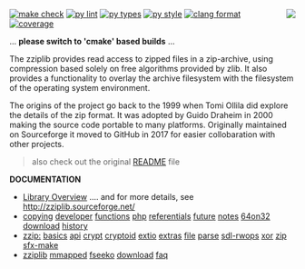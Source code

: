 <p style="float:right"><img align="right" src="docs/dir-zzip-64.png" /></p>

[![make check](https://github.com/gdraheim/zziplib/actions/workflows/makecheck.yml/badge.svg?event=push&branch=develop)](https://github.com/gdraheim/zziplib/actions/workflows/makecheck.yml)
[![py lint](https://github.com/gdraheim/zziplib/actions/workflows/lintcheck.yml/badge.svg?event=push&branch=develop)](https://github.com/gdraheim/zziplib/actions/workflows/lintcheck.yml)
[![py types](https://github.com/gdraheim/zziplib/actions/workflows/typecheck.yml/badge.svg?event=push&branch=develop)](https://github.com/gdraheim/zziplib/actions/workflows/typecheck.yml)
[![py style](https://github.com/gdraheim/zziplib/actions/workflows/stylecheck.yml/badge.svg?event=push&branch=develop)](https://github.com/gdraheim/zziplib/actions/workflows/stylecheck.yml)
[![clang format](https://github.com/gdraheim/zziplib/actions/workflows/clangformat.yml/badge.svg?event=push&branch=develop)](https://github.com/gdraheim/zziplib/actions/workflows/clangformat.yml)
[![coverage](https://img.shields.io/badge/233%20test-50%25%20coverage-brightgreen)](https://github.com/gdraheim/zziplib/blob/master/test/zziptests.py)

... **please switch to 'cmake' based builds** ... 

The zziplib provides read access to zipped files in a zip-archive,
using compression based solely on free algorithms provided by zlib.
It also provides a functionality to overlay the archive filesystem
with the filesystem of the operating system environment.

The origins of the project go back to the 1999 when Tomi Ollila
did explore the details of the zip format. It was adopted by
Guido Draheim in 2000 making the source code portable to many
platforms. Originally maintained on Sourceforge it moved to
GitHub in 2017 for easier collobaration with other projects.

> also check out the original [README](README) file

**DOCUMENTATION**

* [Library Overview](docs/README.MD) .... and for more details, see http://zziplib.sourceforge.net/
* [copying](docs/copying.htm.md)
  [developer](docs/developer.htm.md)
  [functions](docs/functions.htm.md)
  [php](docs/zip-php.htm.md)
  [referentials](docs/referentials.htm.md)
  [future](docs/future.htm.md)
  [notes](docs/notes.htm.md)
  [64on32](docs/64on32.htm.md)
  [download](docs/download.htm.md)
  [history](docs/history.htm.md)
* [zzip:](docs/zzip-index.htm.md) 
  [basics](docs/zzip-basics.htm.md)
  [api](docs/zzip-api.htm.md)
  [crypt](docs/zzip-crypt.htm.md)
  [cryptoid](docs/zzip-cryptoid.htm.md)
  [extio](docs/zzip-extio.htm.md)
  [extras](docs/zzip-extras.htm.md)
  [file](docs/zzip-file.htm.md)
  [parse](docs/zzip-parse.htm.md)
  [sdl-rwops](docs/zzip-rwops.htm.md)
  [xor](docs/zzip-xor.htm.md)
  [zip](docs/zzip-zip.htm.md)
  [sfx-make](docs/sfx-make.htm.md)
* [zziplib](docs/zziplib.html)
  [mmapped](docs/mmapped.htm.md)
  [fseeko](docs/fseeko.htm.md)
  [download](docs/download.htm.md)
  [faq](docs/faq.htm.md)
